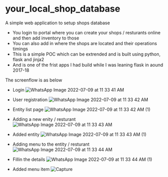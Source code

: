 # your_local_shop_database
A simple web application to setup shops database 
* You login to portal where you can create your shops / resturants online and then add inventory to those
* You can also add in where the shops are located and their operations timings 
* This is a simple POC which can be extrended and is built using python, flask and jinja2 
* And is one of the frist apps I had build while I was leaning flask in aound 2017-18

The screenflow is as below 

* Login 
![WhatsApp Image 2022-07-09 at 11 33 41 AM](https://user-images.githubusercontent.com/25322710/178429826-963a0efc-d70e-4eaf-b4fb-dd0548bb3e63.jpeg)

* User registration 
![WhatsApp Image 2022-07-09 at 11 33 42 AM](https://user-images.githubusercontent.com/25322710/178429928-20cf5873-ba1c-446a-bc69-ef53559da030.jpeg)

* Entity list page 
![WhatsApp Image 2022-07-09 at 11 33 42 AM (1)](https://user-images.githubusercontent.com/25322710/178430033-b8c77361-91e0-42c6-b136-d651159af0d9.jpeg)

* Adding a new enity / resturant  
![WhatsApp Image 2022-07-09 at 11 33 43 AM](https://user-images.githubusercontent.com/25322710/178430436-f716ca09-22ad-4a98-b3f0-5c14e25537a0.jpeg)

* Added entity 
![WhatsApp Image 2022-07-09 at 11 33 43 AM (1)](https://user-images.githubusercontent.com/25322710/178430923-5b55e07c-c441-48b8-87a7-de6b3f9c908d.jpeg)

* Adding menu to the entity / resturant 
![WhatsApp Image 2022-07-09 at 11 33 44 AM](https://user-images.githubusercontent.com/25322710/178431122-0dbc8e8d-4da1-47a0-921f-4923c242ecc9.jpeg)

* Fillin the details 
![WhatsApp Image 2022-07-09 at 11 33 44 AM (1)](https://user-images.githubusercontent.com/25322710/178431209-483e1815-4fc4-400b-a66e-d33992d367f3.jpeg)

* Added menu item
![Capture](https://user-images.githubusercontent.com/25322710/178435928-d5d2014b-838f-48de-a772-df3cbdf04f84.jpeg)



 
